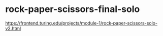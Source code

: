 # rock-paper-scissors-final-solo

https://frontend.turing.edu/projects/module-1/rock-paper-scissors-solo-v2.html
